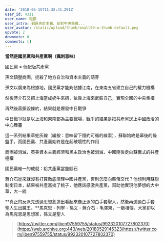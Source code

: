 ```yaml
---
date: '2018-05-15T11:38:41.291Z'
user_id: 4311
user_name: 粗鄙
user_intro: 剿匪先於主義、反對中央集權...
user_avatar: /static/upload/thumb/small50-u-thumb-default.png
upvote: 2
downvote: 0
comments: []
---
```


**當然是國民黨和共產黨啊（諷刺意味）**

國民黨 = 低配版共產黨

孫文鎮壓商團，扼殺了地方自治和資本主義的萌芽

孫文以廣東為根據地，國民黨才能夠佔據江南，在東南五省建立自己的權力機構

然後蔣介石又把上海當成奶牛來擠，依靠上海來武裝自己，實現全國的中央集權

再然後蔣撕毀條約，結果就是爆發中日戰爭

中日戰爭就是以上海和東南部為主要戰場，戰爭的結果是把共產黨送上中國政治的中心舞臺

這一系列結果草蛇灰線（編按：意味留下隱約可循的線索），蘇聯始終是幕後的操盤手，而國民黨、共產黨始終是在起破壞性的作用

商團被消滅，英美資本主義經濟和民主政治也被消滅，中國隨後走向蘇俄式的共產極權

國民黨唯一的成就：給共產黨當墊腳石

蔣介石從來就沒有打算徹底清理中國共產黨，否則怎麼向蘇俄交代？他想利用蘇聯制衡日本，結果被共產黨摘了桃子，他應該感激共產黨，幫助他實現他夢想的大中華，大一統

**真正的反派先透過思想創造出看起來像正派的白手套聖人，然後再透過白手套聖人生出魔王。**馬克思 - 列寧 - 孫文 - 蔣介石 - 毛澤東，一脈相傳，大家卻以為馬克思是思想家，孫文是聖人

> [https://twitter.com/jiben97559755/status/992320107727802370](https://web.archive.org:443/web/20180529145323/https://twitter.com/jiben97559755/status/992320107727802370)
